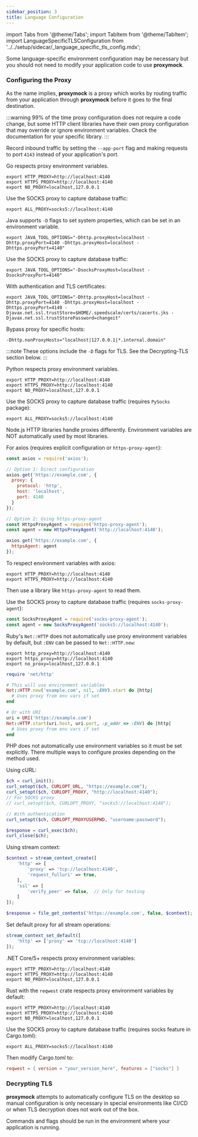```yaml
---
sidebar_position: 3
title: Language Configuration
---
```


import Tabs from '@theme/Tabs';
import TabItem from '@theme/TabItem';
import LanguageSpecificTLSConfiguration from '../../setup/sidecar/\_language_specific_tls_config.mdx';

Some language-specific environment configuration may be necessary but you should not need to modify your application code to use **proxymock**.

### Configuring the Proxy

As the name implies, **proxymock** is a proxy which works by routing traffic from your application through **proxymock** before it goes to the final destination.

:::warning
99% of the time proxy configuration does not require a code change, but some HTTP client libraries have their own proxy configuration that may override or ignore environment variables.  Check the documentation for your specific library.
:::

Record inbound traffic by setting the `--app-port` flag and making requests to port `4143` instead of your application's port.

<Tabs groupId="language">
<TabItem value="golang" label="Go">

Go respects proxy environment variables.

```shell
export HTTP_PROXY=http://localhost:4140
export HTTPS_PROXY=http://localhost:4140
export NO_PROXY=localhost,127.0.0.1
```

Use the SOCKS proxy to capture database traffic:
```shell
export ALL_PROXY=socks5://localhost:4140
```

</TabItem>
<TabItem value="java" label="Java">

Java supports `-D` flags to set system properties, which can be set in an environment variable.

```shell
export JAVA_TOOL_OPTIONS="-Dhttp.proxyHost=localhost -Dhttp.proxyPort=4140 -Dhttps.proxyHost=localhost -Dhttps.proxyPort=4140"
```

Use the SOCKS proxy to capture database traffic:
```shell
export JAVA_TOOL_OPTIONS="-DsocksProxyHost=localhost -DsocksProxyPort=4140"
```

With authentication and TLS certificates:
```shell
export JAVA_TOOL_OPTIONS="-Dhttp.proxyHost=localhost -Dhttp.proxyPort=4140 -Dhttps.proxyHost=localhost -Dhttps.proxyPort=4140 -Djavax.net.ssl.trustStore=$HOME/.speedscale/certs/cacerts.jks -Djavax.net.ssl.trustStorePassword=changeit"
```

Bypass proxy for specific hosts:
```shell
-Dhttp.nonProxyHosts="localhost|127.0.0.1|*.internal.domain"
```

:::note
These options include the `-D` flags for TLS. See the Decrypting-TLS section below.
:::

</TabItem>
<TabItem value="python" label="Python">

Python respects proxy environment variables.

```shell
export HTTP_PROXY=http://localhost:4140
export HTTPS_PROXY=http://localhost:4140
export NO_PROXY=localhost,127.0.0.1
```


Use the SOCKS proxy to capture database traffic (requires `PySocks` package):
```shell
export ALL_PROXY=socks5://localhost:4140
```

</TabItem>
<TabItem value="nodejs" label="Node.js">

Node.js HTTP libraries handle proxies differently. Environment variables are NOT automatically used by most libraries.

For axios (requires explicit configuration or `https-proxy-agent`):
```javascript
const axios = require('axios');

// Option 1: Direct configuration
axios.get('https://example.com', {
  proxy: {
    protocol: 'http',
    host: 'localhost',
    port: 4140
  }
});

// Option 2: Using https-proxy-agent
const HttpsProxyAgent = require('https-proxy-agent');
const agent = new HttpsProxyAgent('http://localhost:4140');

axios.get('https://example.com', {
  httpsAgent: agent
});
```

To respect environment variables with axios:
```shell
export HTTP_PROXY=http://localhost:4140
export HTTPS_PROXY=http://localhost:4140
```

Then use a library like `https-proxy-agent` to read them.

Use the SOCKS proxy to capture database traffic (requires `socks-proxy-agent`):
```javascript
const SocksProxyAgent = require('socks-proxy-agent');
const agent = new SocksProxyAgent('socks5://localhost:4140');
```

</TabItem>
<TabItem value="ruby" label="Ruby">

Ruby's `Net::HTTP` does not automatically use proxy environment variables by default, but `:ENV` can be passed to `Net::HTTP.new`:

```shell
export http_proxy=http://localhost:4140
export https_proxy=http://localhost:4140
export no_proxy=localhost,127.0.0.1
```

```ruby
require 'net/http'

# This will use environment variables
Net::HTTP.new('example.com', nil, :ENV).start do |http|
  # Uses proxy from env vars if set
end

# Or with URI
uri = URI('https://example.com')
Net::HTTP.start(uri.host, uri.port, :p_addr => :ENV) do |http|
  # Uses proxy from env vars if set
end
```

</TabItem>
<TabItem value="php" label="PHP">

PHP does not automatically use environment variables so it must be set explicitly. There multiple ways to configure proxies depending on the method used.

Using cURL:
```php
$ch = curl_init();
curl_setopt($ch, CURLOPT_URL, "https://example.com");
curl_setopt($ch, CURLOPT_PROXY, "http://localhost:4140");
// For SOCKS proxy
// curl_setopt($ch, CURLOPT_PROXY, "socks5://localhost:4140");

// With authentication
curl_setopt($ch, CURLOPT_PROXYUSERPWD, "username:password");

$response = curl_exec($ch);
curl_close($ch);
```

Using stream context:
```php
$context = stream_context_create([
    'http' => [
        'proxy' => 'tcp://localhost:4140',
        'request_fulluri' => true,
    ],
    'ssl' => [
        'verify_peer' => false,  // Only for testing
    ]
]);

$response = file_get_contents('https://example.com', false, $context);
```

Set default proxy for all stream operations:
```php
stream_context_set_default([
    'http' => ['proxy' => 'tcp://localhost:4140']
]);
```

</TabItem>
<TabItem value="csharp" label="C#/.NET">


.NET Core/5+ respects proxy environment variables:

```shell
export HTTP_PROXY=http://localhost:4140
export HTTPS_PROXY=http://localhost:4140
export NO_PROXY=localhost,127.0.0.1
```

</TabItem>
<TabItem value="rust" label="Rust">

Rust with the `reqwest` crate respects proxy environment variables by default:

```shell
export HTTP_PROXY=http://localhost:4140
export HTTPS_PROXY=http://localhost:4140
export NO_PROXY=localhost,127.0.0.1
```

Use the SOCKS proxy to capture database traffic (requires socks feature in Cargo.toml):
```shell
export ALL_PROXY=socks5://localhost:4140
```

Then modify Cargo.toml to:
```toml
reqwest = { version = "your_version_here", features = ["socks"] }
```

</TabItem>
</Tabs>

### Decrypting TLS

**proxymock** attempts to automatically configure TLS on the desktop so manual configuration is only necessary in special environments like CI/CD or when TLS decryption does not work out of the box.

Commands and flags should be run in the environment where your application is running.

<LanguageSpecificTLSConfiguration />

